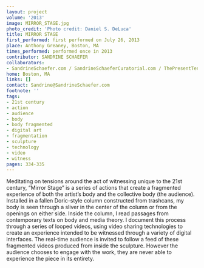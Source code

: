 ```yaml
---
layout: project
volume: '2013'
image: MIRROR_STAGE.jpg
photo_credit: 'Photo credit: Daniel S. DeLuca'
title: MIRROR STAGE
first_performed: first performed on July 26, 2013
place: Anthony Greaney, Boston, MA
times_performed: performed once in 2013
contributor: SANDRINE SCHAEFER
collaborators:
- SandrineSchaefer.com / SandrineSchaeferCuratorial.com / ThePresentTense.org
home: Boston, MA
links: []
contact: Sandrine@SandrineSchaefer.com
footnote: ''
tags:
- 21st century
- action
- audience
- body
- body fragmented
- digital art
- fragmentation
- sculpture
- technology
- video
- witness
pages: 334-335
---
```


Meditating on tensions around the act of witnessing unique to the 21st century, “Mirror Stage” is a series of actions that create a fragmented experience of both the artist’s body and the collective body (the audience). Installed in a fallen Doric-style column constructed from trashcans, my body is seen through a sliver in the center of the column or from the openings on either side. Inside the column, I read passages from contemporary texts on body and media theory. I document this process through a series of looped videos, using video sharing technologies to create an experience intended to be witnessed through a variety of digital interfaces. The real-time audience is invited to follow a feed of these fragmented videos produced from inside the sculpture. However the audience chooses to engage with the work, they are never able to experience the piece in its entirety.
